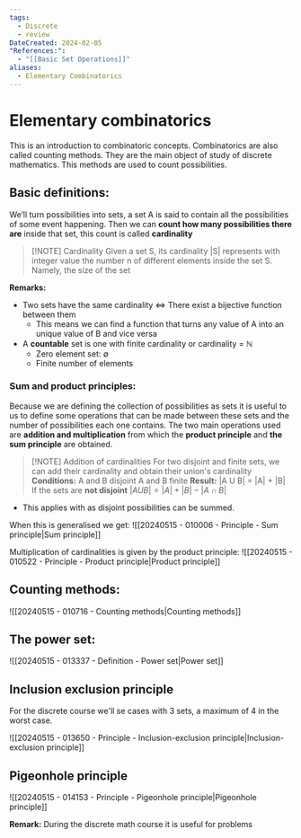 ```yaml
---
tags:
  - Discrete
  - review
DateCreated: 2024-02-05
"References:":
  - "[[Basic Set Operations]]"
aliases:
  - Elementary Combinatorics
---
```

# Elementary combinatorics
This is an introduction to combinatoric concepts. Combinatorics are also called counting methods. They are the main object of study of discrete mathematics. This methods are used to count possibilities. 

## Basic definitions: 

We’ll turn possibilities into sets, a set A is said to contain all the possibilities of some event happening. Then we can **count how many possibilities there are** inside that set, this count is called **cardinality**

> [!NOTE] Cardinality
> Given a set S, its cardinality |S| represents with integer value the number n of different elements inside the set S. Namely, the size of the set

**Remarks:**
+ Two sets have the same cardinality <=> There exist a bijective function between them 
	+ This means we can find a function that turns any value of A into an unique value of B and vice versa
+ A **countable** set is one with finite cardinality or cardinality = $\mathbb{N}$
	+ Zero element set: $\emptyset$ 
	+ Finite number of elements

### Sum and product principles:
Because we are defining the collection of possibilities as sets it is useful to us to define some operations that can be made between these sets and the number of possibilities each one contains. The two main operations used are **addition and multiplication** from which the **product principle** and **the sum principle** are obtained. 

> [!NOTE] Addition of cardinalities
> For two disjoint and finite sets, we can add their cardinality and obtain their union's cardinality
> **Conditions:**
> 	A and B disjoint
> 	A and B finite
> **Result:**
> 	|A U B| = |A| + |B|
> If the sets are **not disjoint**
> $|A U B| = |A| + |B| - |A\cap B|$
> 

+ This applies with  as disjoint possibilities can be summed. 

When this is generalised we get: 
![[20240515 - 010006 - Principle - Sum principle|Sum principle]]


Multiplication of cardinalities is given by the product principle: 
![[20240515 - 010522 - Principle - Product principle|Product principle]]

## Counting methods:
![[20240515 - 010716 - Counting methods|Counting methods]]


## The power set: 
![[20240515 - 013337 - Definition - Power set|Power set]]


## Inclusion exclusion principle
For the discrete course we'll se cases with 3 sets, a maximum of 4 in the worst case.

![[20240515 - 013650 - Principle - Inclusion-exclusion principle|Inclusion-exclusion principle]]

## Pigeonhole principle

![[20240515 - 014153 - Principle - Pigeonhole principle|Pigeonhole principle]]

**Remark:** During the discrete math course it is useful for problems
 